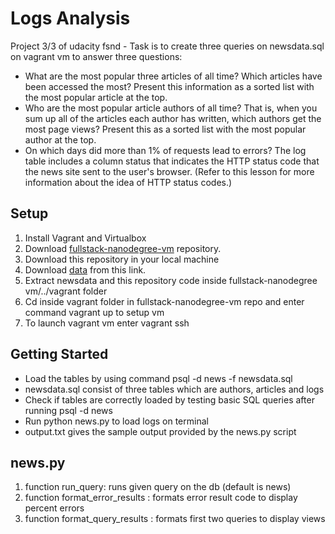 # Logs Analysis
Project 3/3 of udacity fsnd - Task is to create three queries on newsdata.sql on vagrant vm to answer three questions: 
- What are the most popular three articles of all time? Which articles have been accessed the most? Present this information as a sorted    list with the most popular article at the top.
- Who are the most popular article authors of all time? That is, when you sum up all of the articles each author has written, which        authors get the most page views? Present this as a sorted list with the most popular author at the top.
- On which days did more than 1% of requests lead to errors? The log table includes a column status that indicates the HTTP status code    that the news site sent to the user's browser. (Refer to this lesson for more information about the idea of HTTP status codes.)

## Setup
1. Install Vagrant and Virtualbox 
2. Download [fullstack-nanodegree-vm](https://github.com/udacity/fullstack-nanodegree-vm) repository.
2. Download this repository in your local machine 
3. Download [data](https://d17h27t6h515a5.cloudfront.net/topher/2016/August/57b5f748_newsdata/newsdata.zip) from this link. 
4. Extract newsdata and this repository code inside fullstack-nanodegree vm/../vagrant folder
6. Cd inside vagrant folder in fullstack-nanodegree-vm repo and enter command vagrant up to setup vm 
7. To launch vagrant vm enter vagrant ssh 

## Getting Started
- Load the tables by using command psql -d news -f newsdata.sql
- newsdata.sql consist of three tables which are authors, articles and logs 
- Check if tables are correctly loaded by testing basic SQL queries after running psql -d news 
- Run python news.py to load logs on terminal 
- output.txt gives the sample output provided by the news.py script 

## news.py 
1. function run_query: runs given query on the db (default is news)
2. function format_error_results : formats error result code to display percent errors  
3. function format_query_results : formats first two queries to display views 
